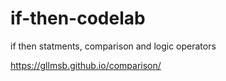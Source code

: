 # if-then-codelab
if then statments, comparison and logic operators

https://gllmsb.github.io/comparison/
